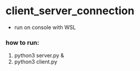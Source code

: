 # client_server_connection
- run on console with WSL

### how to run:
1. python3 server.py &
2. python3 client.py
